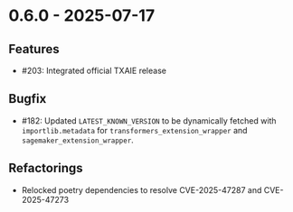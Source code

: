 # 0.6.0 - 2025-07-17

## Features

* #203: Integrated official TXAIE release

## Bugfix

* #182: Updated `LATEST_KNOWN_VERSION` to be dynamically fetched with `importlib.metadata` for `transformers_extension_wrapper` and `sagemaker_extension_wrapper`.

## Refactorings

* Relocked poetry dependencies to resolve CVE-2025-47287 and CVE-2025-47273
